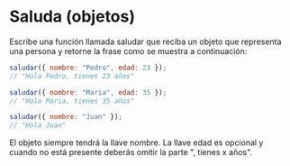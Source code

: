 # Saluda (objetos)

Escribe una función llamada saludar que reciba un objeto que representa una persona y retorne la frase como se muestra a continuación:

```javascript
saludar({ nombre: "Pedro", edad: 23 });
// "Hola Pedro, tienes 23 años"

saludar({ nombre: "Maria", edad: 35 });
// "Hola Maria, tienes 35 años"

saludar({ nombre: "Juan" });
// "Hola Juan"
```

El objeto siempre tendrá la llave nombre. La llave edad es opcional y cuando no está presente deberás omitir la parte ", tienes x años".
